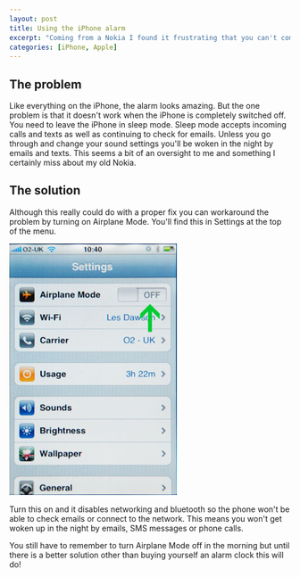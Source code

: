 ```yaml
--- 
layout: post
title: Using the iPhone alarm
excerpt: "Coming from a Nokia I found it frustrating that you can't completely turn an iPhone off at night and be woken by the alarm. Thankfully there is a workaround. "
categories: [iPhone, Apple]
---
```

## The problem

Like everything on the iPhone, the alarm looks amazing. But the one problem is that it doesn't work when the iPhone is completely switched off. You need to leave the iPhone in sleep mode. 
Sleep mode accepts incoming calls and texts as well as continuing to check for emails. Unless you go through and change your sound settings you'll be woken in the night by emails and texts. This seems a bit of an oversight to me and something I certainly miss about my old Nokia. 

## The solution

Although this really could do with a proper fix you can workaround the problem by turning on Airplane Mode. You'll find this in Settings at the top of the menu.

![Airplane Mode on the iPhone][1] 

Turn this on and it disables networking and bluetooth so the phone won't be able to check emails or connect to the network. This means you won't get woken up in the night by emails, SMS messages or phone calls. 

You still have to remember to turn Airplane Mode off in the morning but until there is a better solution other than buying yourself an alarm clock this will do!

 [1]: /images/articles/iphone_alarm.jpg

